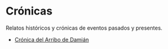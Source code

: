 # Crónicas

Relatos históricos y crónicas de eventos pasados y presentes.

*   [Crónica del Arribo de Damián](cronica-del-arribo-de-damian.md) 


